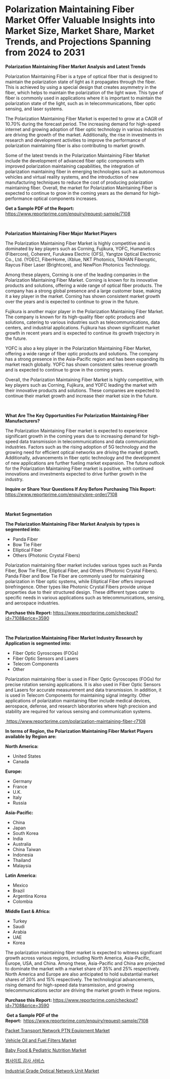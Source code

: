 <p><h1>Polarization Maintaining Fiber Market Offer Valuable Insights into Market Size, Market Share, Market Trends, and Projections Spanning from 2024 to 2031</h1></p><p><strong>Polarization Maintaining Fiber Market Analysis and Latest Trends</strong></p>
<p><p>Polarization Maintaining Fiber is a type of optical fiber that is designed to maintain the polarization state of light as it propagates through the fiber. This is achieved by using a special design that creates asymmetry in the fiber, which helps to maintain the polarization of the light wave. This type of fiber is commonly used in applications where it is important to maintain the polarization state of the light, such as in telecommunications, fiber optic sensing, and laser systems.</p><p>The Polarization Maintaining Fiber Market is expected to grow at a CAGR of 10.70% during the forecast period. The increasing demand for high-speed internet and growing adoption of fiber optic technology in various industries are driving the growth of the market. Additionally, the rise in investments in research and development activities to improve the performance of polarization maintaining fiber is also contributing to market growth.</p><p>Some of the latest trends in the Polarization Maintaining Fiber Market include the development of advanced fiber optic components with improved polarization maintaining capabilities, the integration of polarization maintaining fiber in emerging technologies such as autonomous vehicles and virtual reality systems, and the introduction of new manufacturing techniques to reduce the cost of producing polarization maintaining fiber. Overall, the market for Polarization Maintaining Fiber is expected to continue to grow in the coming years as the demand for high-performance optical components increases.</p></p>
<p><strong>Get a Sample PDF of the Report:&nbsp;</strong> <a href="https://www.reportprime.com/enquiry/request-sample/7108">https://www.reportprime.com/enquiry/request-sample/7108</a></p>
<p>&nbsp;</p>
<p><strong>Polarization Maintaining Fiber Major Market Players</strong></p>
<p><p>The Polarization Maintaining Fiber Market is highly competitive and is dominated by key players such as Corning, Fujikura, YOFC, Humanetics (Fibercore), Coherent, Furukawa Electric (OFS), Yangtze Optical Electronic Co., Ltd. (YOEC), FiberHome, iXblue, NKT Photonics, TAIHAN Fiberoptic, Raycus Fiber Laser (Brightcore), and NewPion Photonics Technology.</p><p>Among these players, Corning is one of the leading companies in the Polarization Maintaining Fiber Market. Corning is known for its innovative products and solutions, offering a wide range of optical fiber products. The company has a strong global presence and a large customer base, making it a key player in the market. Corning has shown consistent market growth over the years and is expected to continue to grow in the future.</p><p>Fujikura is another major player in the Polarization Maintaining Fiber Market. The company is known for its high-quality fiber optic products and solutions, catering to various industries such as telecommunications, data centers, and industrial applications. Fujikura has shown significant market growth in recent years and is expected to continue its growth trajectory in the future.</p><p>YOFC is also a key player in the Polarization Maintaining Fiber Market, offering a wide range of fiber optic products and solutions. The company has a strong presence in the Asia-Pacific region and has been expanding its market reach globally. YOFC has shown consistent sales revenue growth and is expected to continue to grow in the coming years.</p><p>Overall, the Polarization Maintaining Fiber Market is highly competitive, with key players such as Corning, Fujikura, and YOFC leading the market with their innovative products and solutions. These companies are expected to continue their market growth and increase their market size in the future.</p></p>
<p>&nbsp;</p>
<p><strong>What Are The Key Opportunities For Polarization Maintaining Fiber Manufacturers?</strong></p>
<p><p>The Polarization Maintaining Fiber market is expected to experience significant growth in the coming years due to increasing demand for high-speed data transmission in telecommunications and data communication industries. Factors such as the rising adoption of 5G technology and the growing need for efficient optical networks are driving the market growth. Additionally, advancements in fiber optic technology and the development of new applications are further fueling market expansion. The future outlook for the Polarization Maintaining Fiber market is positive, with continued innovations and investments expected to drive further growth in the industry.</p></p>
<p><strong>Inquire or Share Your Questions If Any Before Purchasing This Report:</strong> <a href="https://www.reportprime.com/enquiry/pre-order/7108">https://www.reportprime.com/enquiry/pre-order/7108</a></p>
<p>&nbsp;</p>
<p><strong>Market Segmentation</strong></p>
<p><strong>The Polarization Maintaining Fiber Market Analysis by types is segmented into:</strong></p>
<p><ul><li>Panda Fiber</li><li>Bow Tie Fiber</li><li>Elliptical Fiber</li><li>Others (Photonic Crystal Fibers)</li></ul></p>
<p><p>Polarization maintaining fiber market includes various types such as Panda Fiber, Bow Tie Fiber, Elliptical Fiber, and Others (Photonic Crystal Fibers). Panda Fiber and Bow Tie Fiber are commonly used for maintaining polarization in fiber optic systems, while Elliptical Fiber offers improved birefringence. Other types like Photonic Crystal Fibers provide unique properties due to their structured design. These different types cater to specific needs in various applications such as telecommunications, sensing, and aerospace industries.</p></p>
<p><strong>Purchase this Report:&nbsp;</strong><a href="https://www.reportprime.com/checkout?id=7108&price=3590">https://www.reportprime.com/checkout?id=7108&price=3590</a></p>
<p>&nbsp;</p>
<p><strong>The Polarization Maintaining Fiber Market Industry Research by Application is segmented into:</strong></p>
<p><ul><li>Fiber Optic Gyroscopes (FOGs)</li><li>Fiber Optic Sensors and Lasers</li><li>Telecom Components</li><li>Other</li></ul></p>
<p><p>Polarization maintaining fiber is used in Fiber Optic Gyroscopes (FOGs) for precise rotation sensing applications. It is also used in Fiber Optic Sensors and Lasers for accurate measurement and data transmission. In addition, it is used in Telecom Components for maintaining signal integrity. Other applications of polarization maintaining fiber include medical devices, aerospace, defense, and research laboratories where high precision and stability are required for various sensing and communication systems.</p></p>
<p><a href="https://www.reportprime.com/polarization-maintaining-fiber-r7108">&nbsp;https://www.reportprime.com/polarization-maintaining-fiber-r7108</a></p>
<p><strong>In terms of Region, the Polarization Maintaining Fiber Market Players available by Region are:</strong></p>
<p>
    <p> <strong> North America: </strong>
        <ul>
            <li>United States</li>
            <li>Canada</li>
        </ul>
        </p> 
    <p> <strong> Europe: </strong>
        <ul>
            <li>Germany</li>
            <li>France</li>
            <li>U.K.</li>
            <li>Italy</li>
            <li>Russia</li>
        </ul>
        </p> 
    <p> <strong> Asia-Pacific: </strong>
        <ul>
            <li>China</li>
            <li>Japan</li>
            <li>South Korea</li>
            <li>India</li>
            <li>Australia</li>
            <li>China Taiwan</li>
            <li>Indonesia</li>
            <li>Thailand</li>
            <li>Malaysia</li>
        </ul>
        </p> 
    <p> <strong> Latin America: </strong>
        <ul>
            <li>Mexico</li>
            <li>Brazil</li>
            <li>Argentina Korea</li>
            <li>Colombia</li>
        </ul>
        </p> 
    <p> <strong> Middle East & Africa: </strong>
        <ul>
            <li>Turkey</li>
            <li>Saudi</li>
            <li>Arabia</li>
            <li>UAE</li>
            <li>Korea</li>
        </ul>
    </p>
    </p>
<p><p>The polarization maintaining fiber market is expected to witness significant growth across various regions, including North America, Asia-Pacific, Europe, USA, and China. Among these, Asia-Pacific and China are projected to dominate the market with a market share of 35% and 25% respectively. North America and Europe are also anticipated to hold substantial market shares of 20% and 15% respectively. The technological advancements, rising demand for high-speed data transmission, and growing telecommunications sector are driving the market growth in these regions.</p></p>
<p><strong>Purchase this Report: </strong><a href="https://www.reportprime.com/checkout?id=7108&price=3590">https://www.reportprime.com/checkout?id=7108&price=3590</a></p>
<p>&nbsp;<strong>Get a Sample PDF of the Report:&nbsp;&nbsp;</strong><a href="https://www.reportprime.com/enquiry/request-sample/7108">https://www.reportprime.com/enquiry/request-sample/7108</a></p>
<p><strong></strong></p>
<p><p><a href="https://github.com/SashaBeier2023/Market-Research-Report-List-1/blob/main/packet-transport-network-ptn-equipment-market.md">Packet Transport Network PTN Equipment Market</a></p><p><a href="https://www.linkedin.com/pulse/vehicle-oil-fuel-filters-market-comprehensive-report-c1cxf?trackingId=DYUe62mruqMpyjxMDbj3DQ%3D%3D">Vehicle Oil and Fuel Filters Market</a></p><p><a href="https://www.linkedin.com/pulse/baby-food-amp-pediatric-nutrition-market-size-reveals-best-tswtc?trackingId=ploorqLCP0Sve6NWSnP2KA%3D%3D">Baby Food & Pediatric Nutrition Market</a></p><p><a href="https://medium.com/@heatherelasquez5675/%EC%9B%B9%EC%82%AC%EC%9D%B4%ED%8A%B8-%EA%B0%90%EC%82%AC-%EC%84%9C%EB%B9%84%EC%8A%A4-%EC%8B%9C%EC%9E%A5-%EA%B7%9C%EB%AA%A8-%EC%8B%9C%EC%9E%A5-%EC%A0%84%EB%A7%9D-%EB%B0%8F-%EC%8B%9C%EC%9E%A5-%EC%98%88%EC%B8%A1-2024%EB%85%84%EB%B6%80%ED%84%B0-2031%EB%85%84%EA%B9%8C%EC%A7%80-ca23cf9cdeaf">웹사이트 감사 서비스</a></p><p><a href="https://github.com/singletonthaxterkelliehr2df/Market-Research-Report-List-2/blob/main/industrial-grade-optical-network-unit-market.md">Industrial Grade Optical Network Unit Market</a></p></p>